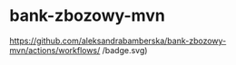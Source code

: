 # bank-zbozowy-mvn
https://github.com/aleksandrabamberska/bank-zbozowy-mvn/actions/workflows/<file>
/badge.svg)
